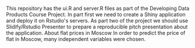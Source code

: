 This repository has the ui.R and server.R files as part of the Developing Data Products Course Project.
In part first we need to create a Shiny application and deploy it on Rstudio's servers.
As part two of the project we should use Slidify/Rstudio Presenter to prepare a reproducible pitch presentation about the application.
About flat prices in Moscow
In order to predict the price of flat in Moscow, many independent variables were chosen. 
